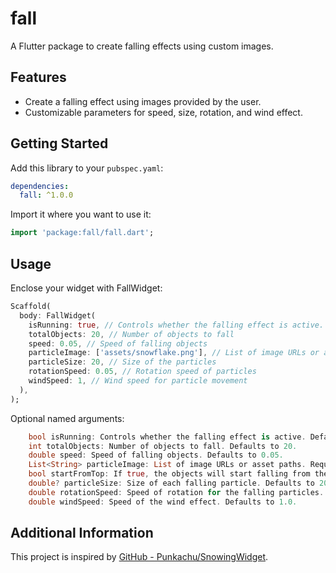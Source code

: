 # fall

A Flutter package to create falling effects using custom images.

## Features

- Create a falling effect using images provided by the user.
- Customizable parameters for speed, size, rotation, and wind effect.

## Getting Started

Add this library to your `pubspec.yaml`:

```yaml
dependencies:
  fall: ^1.0.0
```

Import it where you want to use it:

```dart
import 'package:fall/fall.dart';
```

## Usage

Enclose your widget with FallWidget:

```dart
Scaffold(
  body: FallWidget(
    isRunning: true, // Controls whether the falling effect is active.
    totalObjects: 20, // Number of objects to fall
    speed: 0.05, // Speed of falling objects
    particleImage: ['assets/snowflake.png'], // List of image URLs or asset paths
    particleSize: 20, // Size of the particles
    rotationSpeed: 0.05, // Rotation speed of particles
    windSpeed: 1, // Wind speed for particle movement
  ),
);
```
Optional named arguments:

```dart
    bool isRunning: Controls whether the falling effect is active. Defaults to true.
    int totalObjects: Number of objects to fall. Defaults to 20.
    double speed: Speed of falling objects. Defaults to 0.05.
    List<String> particleImage: List of image URLs or asset paths. Required.
    bool startFromTop: If true, the objects will start falling from the top. Defaults to true.
    double? particleSize: Size of each falling particle. Defaults to 20.
    double rotationSpeed: Speed of rotation for the falling particles. Defaults to 0.05.
    double windSpeed: Speed of the wind effect. Defaults to 1.0.
```

## Additional Information

This project is inspired by [GitHub - Punkachu/SnowingWidget](https://github.com/Punkachu/SnowingWidget). 

